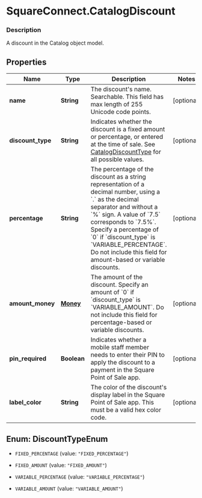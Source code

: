 # SquareConnect.CatalogDiscount

### Description

A discount in the Catalog object model.

## Properties
Name | Type | Description | Notes
------------ | ------------- | ------------- | -------------
**name** | **String** | The discount&#39;s name. Searchable. This field has max length of 255 Unicode code points. | [optional] 
**discount_type** | **String** | Indicates whether the discount is a fixed amount or percentage, or entered at the time of sale. See [CatalogDiscountType](#type-catalogdiscounttype) for all possible values. | [optional] 
**percentage** | **String** | The percentage of the discount as a string representation of a decimal number, using a &#x60;.&#x60; as the decimal separator and without a &#x60;%&#x60; sign. A value of &#x60;7.5&#x60; corresponds to &#x60;7.5%&#x60;. Specify a percentage of &#x60;0&#x60; if &#x60;discount_type&#x60; is &#x60;VARIABLE_PERCENTAGE&#x60;.  Do not include this field for amount-based or variable discounts. | [optional] 
**amount_money** | [**Money**](Money.md) | The amount of the discount. Specify an amount of &#x60;0&#x60; if &#x60;discount_type&#x60; is &#x60;VARIABLE_AMOUNT&#x60;.  Do not include this field for percentage-based or variable discounts. | [optional] 
**pin_required** | **Boolean** | Indicates whether a mobile staff member needs to enter their PIN to apply the discount to a payment in the Square Point of Sale app. | [optional] 
**label_color** | **String** | The color of the discount&#39;s display label in the Square Point of Sale app. This must be a valid hex color code. | [optional] 


<a name="DiscountTypeEnum"></a>
## Enum: DiscountTypeEnum


* `FIXED_PERCENTAGE` (value: `"FIXED_PERCENTAGE"`)

* `FIXED_AMOUNT` (value: `"FIXED_AMOUNT"`)

* `VARIABLE_PERCENTAGE` (value: `"VARIABLE_PERCENTAGE"`)

* `VARIABLE_AMOUNT` (value: `"VARIABLE_AMOUNT"`)





